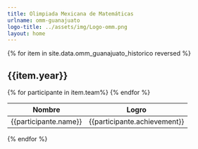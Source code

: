 ```yaml
---
title: Olimpiada Mexicana de Matemáticas
urlname: omm-guanajuato
logo-title: ../assets/img/Logo-omm.png
layout: home
---
```


<div class= "row">
  {% for item in site.data.omm_guanajuato_historico reversed %}
  <h2 class="text-center">{{item.year}}</h2>
  <table class="table table-dark table-hover">
    <thead>
      <tr>
        <th scope="col">Nombre</th>
        <th scope="col">Logro</th>
      </tr>
    </thead>
    <tbody>
    {% for participante in item.team%}
    <tr>
      <td>{{participante.name}}</td>
      <td>{{participante.achievement}}</td>
    </tr>
    {% endfor %}
    </tbody>
  </table>
  {% endfor %}
</div>